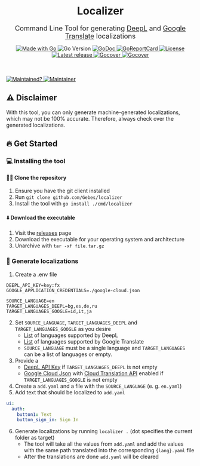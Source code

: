 <h1 align="center">Localizer</h1>
<p align="center">
<font size="4px">
Command Line Tool for generating <a href="https://www.deepl.com/translator">DeepL</a> and <a href="https://translate.google.com/">Google Translate</a> localizations
</font>
</p>
<p align="center">

<a href="http://golang.org">
    <img src="https://img.shields.io/badge/Made%20with-Go-1f425f.svg" alt="Made with Go">
</a>
<img src="https://img.shields.io/github/go-mod/go-version/Gebes/localizer.svg" alt="Go Version">
<a href="https://pkg.go.dev/github.com/Gebes/localizer">
    <img src="https://img.shields.io/badge/godoc-reference-blue.svg" alt="GoDoc">
</a>
<a href="https://goreportcard.com/report/github.com/Gebes/localizer">
    <img src="https://goreportcard.com/badge/github.com/Gebes/localizer" alt="GoReportCard">
</a>
<a href="https://github.com/Gebes/localizer/blob/master/LICENSE">
    <img src="https://img.shields.io/github/license/Gebes/localizer.svg" alt="License">
</a>
<a href="https://GitHub.com/Gebes/localizer/releases/">
    <img src="https://img.shields.io/github/release/Gebes/localizer" alt="Latest release">
</a>
<a href="https://gocover.io/github.com/Gebes/localizer">
    <img src="https://gocover.io/_badge/github.com/Gebes/localizer" alt="Gocover">
</a>
<a href="https://www.codefactor.io/repository/github/Gebes/localizer">
    <img src="https://www.codefactor.io/repository/github/Gebes/localizer/badge" alt="Gocover">
</a>

<br><br>
<a href="https://gitHub.com/Gebes/localizer/graphs/commit-activity">
<img src="https://img.shields.io/badge/Maintained%3F-yes-green.svg" alt="Maintained?">
</a>
<a href="https://github.com/Gebes">
<img src="https://img.shields.io/badge/Maintainer-Gebes-blue" alt="Maintainer">
</a>
</p>

## ⚠️ Disclaimer
With this tool, you can only generate machine-generated localizations, which may not be 100% accurate. Therefore, always check over the generated localizations.

## 🔥 Get Started

### 💻 Installing the tool
#### 👩‍🔬 Clone the repository
1. Ensure you have the git client installed 
2. Run `git clone github.com/Gebes/localizer`
3. Install the tool with `go install ./cmd/localizer`

#### ⬇️ Download the executable
1. Visit the [releases](https://github.com/Gebes/localizer/releases) page 
2. Download the executable for your operating system and architecture
3. Unarchive with `tar -xf file.tar.gz`

### 🔨 Generate localizations
1. Create a .env file
```dotenv
DEEPL_API_KEY=key:fx
GOOGLE_APPLICATION_CREDENTIALS=./google-cloud.json

SOURCE_LANGUAGE=en
TARGET_LANGUAGES_DEEPL=bg,es,de,ru
TARGET_LANGUAGES_GOOGLE=id,it,ja
```
2. Set `SOURCE_LANGUAGE`, `TARGET_LANGUAGES_DEEPL` and `TARGET_LANGUAGES_GOOGLE` as you desire
   * [List](https://www.deepl.com/de/docs-api/other-functions/listing-supported-languages/) of languages supported by DeepL
   * [List](https://cloud.google.com/translate/docs/languages?hl=de) of languages supported by Google Translate
   * `SOURCE_LANGUAGE` must be a single language and `TARGET_LANGUAGES` can be a list of languages or empty.
3. Provide a
   * [DeepL API Key](https://www.deepl.com/docs-api/accessing-the-api/) if `TARGET_LANGUAGES_DEEPL` is not empty
   * [Google Cloud Json](https://console.cloud.google.com/) with [Cloud Translation API](https://console.cloud.google.com/marketplace/product/google/translate.googleapis.com?q=search&referrer=search&project=place2be-309316) enabled if `TARGET_LANGUAGES_GOOGLE` is not empty
4. Create a `add.yaml` and a file with the `SOURCE_LANGUAGE` (e. g. `en.yaml`)
5. Add text that should be localized to `add.yaml`
```yaml
ui:
  auth:
    button1: Text
    button_sign_in: Sign In
```
6. Generate localizations by running `localizer .` (dot specifies the current folder as target)
   * The tool will take all the values from `add.yaml` and add the values with the same path translated into the corresponding `{lang}.yaml` file
   * After the translations are done `add.yaml` will be cleared
